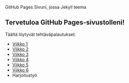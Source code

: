 GitHub Pages Sivuni, jossa Jekyll teema
## Tervetuloa GitHub Pages-sivustolleni!
Täältä löytyvät tehtäväpalautukset:
- [Viikko 1](./vko1/vko1.html)
- [Viikko 2](./vko2/vko2.md)
- [Viikko 3](./vko3/index.html)
- [Viikko 4](./vko4/index.html)
- [Viikko 5](./vko5/vko5)
- [Viikko 6](.vko6/index.html)
- Harjoitustyö


